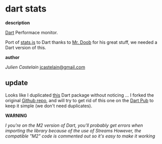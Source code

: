 dart stats
==========

**description**

  [Dart](http://www.dartlang.org) Performace monitor.

  Port of [stats.js](https://github.com/mrdoob/stats.js) to Dart
  thanks to [Mr. Doob](http://mrdoob.com) for his great stuff, we needed a
  Dart version of this.

**author**

*Julien Castelain* <jcastelain@gmail.com>

update
-------

Looks like I duplicated [this](http://pub.dartlang.org/packages/stats) Dart package without noticing ... 
I forked the original [Github repo](http://financecoding.github.com/stats.dart/), 
and will try to get rid of this one on the [Dart Pub](http://pub.dartlang.org) to keep it simple 
(we don't need duplicates).


**WARNING**

*I you're on the M2 version of Dart, you'll probably get
errors when importing the library because of the use of Streams
However, the compatible "M2" code is commented out so it's easy to make it 
working*


